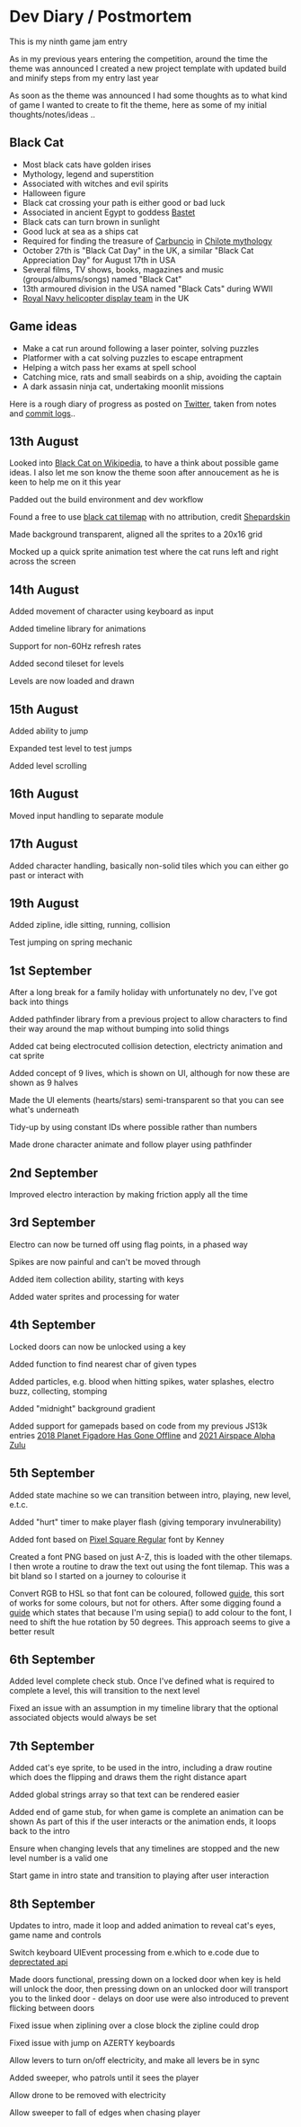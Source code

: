 # Dev Diary / Postmortem

This is my ninth game jam entry

As in my previous years entering the competition, around the time the theme was announced I created a new project template with updated build and minify steps from my entry last year

As soon as the theme was announced I had some thoughts as to what kind of game I wanted to create to fit the theme, here as some of my initial thoughts/notes/ideas ..

Black Cat
---------
* Most black cats have golden irises
* Mythology, legend and superstition
* Associated with witches and evil spirits
* Halloween figure
* Black cat crossing your path is either good or bad luck
* Associated in ancient Egypt to goddess [Bastet](https://en.wikipedia.org/wiki/Bastet)
* Black cats can turn brown in sunlight
* Good luck at sea as a ships cat
* Required for finding the treasure of [Carbuncio](https://en.wikipedia.org/wiki/Carbuncle_(legendary_creature)) in [Chilote mythology](https://en.wikipedia.org/wiki/Chilote_mythology)
* October 27th is "Black Cat Day" in the UK, a similar "Black Cat Appreciation Day" for August 17th in USA
* Several films, TV shows, books, magazines and music (groups/albums/songs) named "Black Cat"
* 13th armoured division in the USA named "Black Cats" during WWII
* [Royal Navy helicopter display team](https://www.royalnavy.mod.uk/public-relations/display-teams/black-cats-helicopter-display-team) in the UK

Game ideas
----------
* Make a cat run around following a laser pointer, solving puzzles
* Platformer with a cat solving puzzles to escape entrapment
* Helping a witch pass her exams at spell school
* Catching mice, rats and small seabirds on a ship, avoiding the captain
* A dark assasin ninja cat, undertaking moonlit missions

Here is a rough diary of progress as posted on [Twitter](https://twitter.com/femtosonic), taken from notes and [commit logs](https://github.com/picosonic/js13k-2025/commits/)..

13th August
-----------
Looked into [Black Cat on Wikipedia](https://en.wikipedia.org/wiki/Black_cat), to have a think about possible game ideas. I also let me son know the theme soon after annoucement as he is keen to help me on it this year

Padded out the build environment and dev workflow

Found a free to use [black cat tilemap](https://opengameart.org/content/cat-sprites) with no attribution, credit [Shepardskin](Shepardskin)

Made background transparent, aligned all the sprites to a 20x16 grid

Mocked up a quick sprite animation test where the cat runs left and right across the screen

14th August
-----------
Added movement of character using keyboard as input

Added timeline library for animations

Support for non-60Hz refresh rates

Added second tileset for levels

Levels are now loaded and drawn

15th August
-----------
Added ability to jump

Expanded test level to test jumps

Added level scrolling

16th August
-----------
Moved input handling to separate module

17th August
-----------
Added character handling, basically non-solid tiles which you can either go past or interact with

19th August
-----------
Added zipline, idle sitting, running, collision

Test jumping on spring mechanic

1st September
-------------
After a long break for a family holiday with unfortunately no dev, I've got back into things

Added pathfinder library from a previous project to allow characters to find their way around the map without bumping into solid things

Added cat being electrocuted collision detection, electricty animation and cat sprite

Added concept of 9 lives, which is shown on UI, although for now these are shown as 9 halves

Made the UI elements (hearts/stars) semi-transparent so that you can see what's underneath

Tidy-up by using constant IDs where possible rather than numbers

Made drone character animate and follow player using pathfinder

2nd September
-------------
Improved electro interaction by making friction apply all the time

3rd September
-------------
Electro can now be turned off using flag points, in a phased way

Spikes are now painful and can't be moved through

Added item collection ability, starting with keys

Added water sprites and processing for water

4th September
-------------
Locked doors can now be unlocked using a key

Added function to find nearest char of given types

Added particles, e.g. blood when hitting spikes, water splashes, electro buzz, collecting, stomping

Added "midnight" background gradient

Added support for gamepads based on code from my previous JS13k entries [2018 Planet Figadore Has Gone Offline](https://js13kgames.com/entries/planet-figadore-has-gone-offline) and [2021 Airspace Alpha Zulu](https://js13kgames.com/entries/airspace-alpha-zulu)

5th September
-------------
Added state machine so we can transition between intro, playing, new level, e.t.c.

Added "hurt" timer to make player flash (giving temporary invulnerability)

Added font based on [Pixel Square Regular](https://kenney.nl/assets/kenney-fonts) font by Kenney

Created a font PNG based on just A-Z, this is loaded with the other tilemaps. I then wrote a routine to draw the text out using the font tilemap. This was a bit bland so I started on a journey to colourise it

Convert RGB to HSL so that font can be coloured, followed [guide](https://www.rapidtables.com/convert/color/rgb-to-hsl.html), this sort of works for some colours, but not for others. After some digging found a [guide](https://stackoverflow.com/questions/72474574/pass-hex-colors-to-sepia-hue-rotate) which states that because I'm using sepia() to add colour to the font, I need to shift the hue rotation by 50 degrees. This approach seems to give a better result

6th September
-------------
Added level complete check stub. Once I've defined what is required to complete a level, this will transition to the next level

Fixed an issue with an assumption in my timeline library that the optional associated objects would always be set

7th September
-------------
Added cat's eye sprite, to be used in the intro, including a draw routine which does the flipping and draws them the right distance apart

Added global strings array so that text can be rendered easier

Added end of game stub, for when game is complete an animation can be shown
As part of this if the user interacts or the animation ends, it loops back to the intro

Ensure when changing levels that any timelines are stopped and the new level number is a valid one

Start game in intro state and transition to playing after user interaction

8th September
-------------
Updates to intro, made it loop and added animation to reveal cat's eyes, game name and controls

Switch keyboard UIEvent processing from e.which to e.code due to [deprectated api](https://developer.mozilla.org/en-US/docs/Web/API/UIEvent/which)

Made doors functional, pressing down on a locked door when key is held will unlock the door, then pressing down on an unlocked door will transport you to the linked door - delays on door use were also introduced to prevent flicking between doors

Fixed issue when ziplining over a close block the zipline could drop

Fixed issue with jump on AZERTY keyboards

Allow levers to turn on/off electricity, and make all levers be in sync

Added sweeper, who patrols until it sees the player

Allow drone to be removed with electricity

Allow sweeper to fall of edges when chasing player
